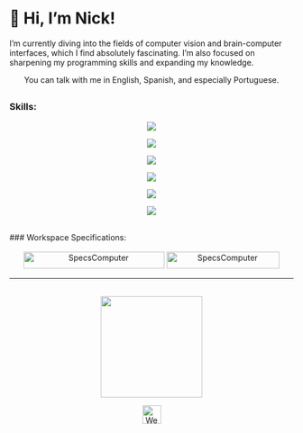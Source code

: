 # 👋 Hi, I’m Nick! 

I’m currently diving into the fields of computer vision and brain-computer interfaces, which I find absolutely fascinating. I’m also focused on sharpening my programming skills and expanding my knowledge.

<p style="text-align:center"> You can talk with me in English, Spanish, and especially Portuguese.</p>

## 
### Skills:
<center align="center">
<div alt="habilidades" align="center">
  <p><img src="https://skillicons.dev/icons?i=python,java,c,php,scala"/></p>
  <p><img src="https://skillicons.dev/icons?i=css,js,react,ts&"/></p>
  <p><img src="https://skillicons.dev/icons?i=flutter,django,tailwind,hibernate,pytorch"/></p>
  <p><img src="https://skillicons.dev/icons?i=docker,git,gitlab,azure"/></p>
  <p><img src="https://skillicons.dev/icons?i=vscode,eclipse,mysql,postgresql,matlab,arduino"/></p>
  <p><img src="https://skillicons.dev/icons?i=windows,ubuntu,linux"/></p>
</div>
</center>
<br>
### Workspace Specifications:

<div style="text-align:center"><br>
<img alt="SpecsComputer" height="30" width="250"  src="https://img.shields.io/badge/Windows-LENOVO_ideapad_8gb-0078D6?style=for-the-badge&logo=windows&logoColor=white"/>
<img alt="SpecsComputer" height="30" width="200" src="https://img.shields.io/badge/Intel-Core_i3_10th-0071C5?style=for-the-badge&logo=intel&logoColor=white"/>
  
</div><p
>

---

<div style="text-align:center"><br>
  <a href="https://github.com/unlovedbunny"></a>

  <img height="180em" src="https://github-readme-stats.vercel.app/api/top-langs/?username=unlovedbunny&layout=compact&theme=merko"/>
</div>
<p>
<div style="text-align:center">
<a href="https://www.linkedin.com/in/eduardo-ferreira-93781729b/"></a>
  <img alt="Website " height="33" src="https://img.shields.io/badge/website-000000?style=for-the-badge&logo=About.me&logoColor=white"/></div>
